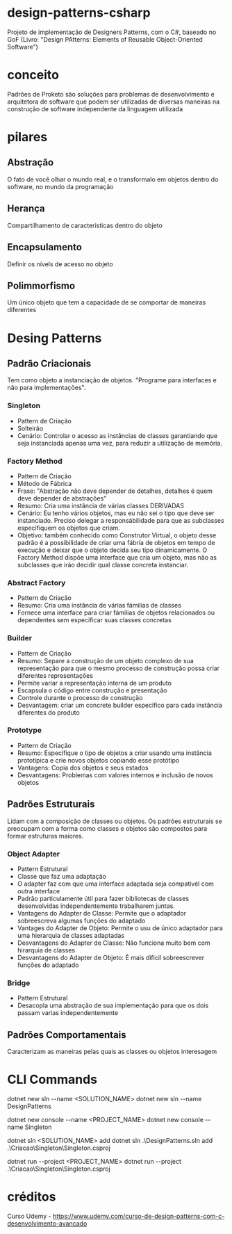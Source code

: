 # design-patterns-csharp
Projeto de implementação de Designers Patterns, com o C#, baseado no GoF (Livro: "Design PAtterns: Elements of Reusable Object-Oriented Software")

# conceito
Padrões de Proketo são soluções para problemas de desenvolvimento e arquitetora de software que podem ser utilizadas de diversas maneiras na construção de software independente da linguagem utilizada

# pilares
## Abstração
  O fato de você olhar o mundo real, e o transformalo em objetos dentro do software, no mundo da programação
## Herança
  Compartilhamento de caracteristicas dentro do objeto
## Encapsulamento
  Definir os nívels de acesso no objeto
## Polimmorfismo
  Um único objeto que tem a capacidade de se comportar de maneiras diferentes

# Desing Patterns
## Padrão Criacionais
Tem como objeto a instanciação de objetos. "Programe para interfaces e não para implementações".

### Singleton
 - Pattern de Criação
 - Solteirão
 - Cenário: Controlar o acesso as instâncias de classes garantiando que seja instanciada apenas uma vez, para reduzir a utilização de memória.

 ### Factory Method
  - Pattern de Criação 
  - Método de Fábrica
  - Frase: "Abstração não deve depender de detalhes, detalhes é quem deve depender de abstrações"
  - Resumo: Cria uma instância de várias classes DERIVADAS
  - Cenário: Eu tenho vários objetos, mas eu não sei o tipo que deve ser instanciado. Preciso delegar a responsábilidade para que as subclasses especifiquem os objetos que criam.
  - Objetivo: também conhecido como Construtor Virtual, o objeto desse padrão é a possibilidade de criar uma fábria de objetos em tempo de execução e deixar que o objeto decida seu tipo dinamicamente. O Factory Method dispõe uma interface que cria um objeto, mas não as subclasses que irão decidir qual classe concreta instanciar.

### Abstract Factory
 - Pattern de Criação
 - Resumo: Cria uma instância de várias fámilias de classes 
 - Fornece uma interface para criar fámilias de objetos relacionados ou dependentes sem especificar suas classes concretas

### Builder
 - Pattern de Criação
 - Resumo: Separe a construção de um objeto complexo de sua representação para que o mesmo processo de construção possa criar diferentes representações
 - Permite variar a representação interna de um produto
 - Escapsula o código entre construção e presentação
 - Controle durante o processo de construção
 - Desvantagem: criar um concrete builder especifico para  cada instância diferentes do produto

### Prototype
  - Pattern de Criação
  - Resumo: Especifique o tipo de objetos a criar usando uma instância prototípica e crie novos objetos copiando esse protótipo
  - Vantagens: Copia dos objetos e seus estados
  - Desvantagens: Problemas com valores internos e inclusão de novos objetos

## Padrões Estruturais
Lidam com a composição de classes ou objetos.
Os padrões estruturais se preocupam com a forma como classes e objetos são compostos para formar estruturas maiores.

### Object Adapter
  - Pattern Estrutural
  - Classe que faz uma adaptação
  - O adapter faz com que uma interface adaptada seja compativél com outra interface
  - Padrão particulamente útil para fazer bibliotecas de classes desenvolvidas independentemente trabalharem juntas.
  - Vantagens do Adapter de Classe: Permite que o adaptador sobreescreva algumas funções do adaptado
  - Vantages do Adapter de Objeto: Permite o usu de único adaptador para uma hierarquia de classes adaptadas
  - Desvantagens do Adapter de Classe: Não funciona muito bem com hirarquia de classes
  - Desvantagens do Adapter de Objeto: É mais dificil sobreescrever funções do adaptado

 ### Bridge 
  - Pattern Estrutural
  - Desacopla uma abstração de sua implementação para que os dois passam varias independentemente  

## Padrões Comportamentais
Caracterizam as maneiras pelas quais as classes ou objetos interesagem 



# CLI Commands
dotnet new sln --name <SOLUTION_NAME>
dotnet new sln --name DesignPatterns

dotnet new console --name <PROJECT_NAME>
dotnet new console --name Singleton

dotnet sln <SOLUTION_NAME> add <PROJECT>
dotnet sln .\DesignPatterns.sln add .\Criacao\Singleton\Singleton.csproj

dotnet run --project <PROJECT_NAME>
dotnet run --project .\Criacao\Singleton\Singleton.csproj

# créditos
Curso Udemy - https://www.udemy.com/curso-de-design-patterns-com-c-desenvolvimento-avancado
